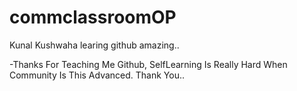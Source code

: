 # commclassroomOP

Kunal Kushwaha learing github amazing..

-Thanks For Teaching Me Github, SelfLearning Is Really Hard When Community Is This Advanced. Thank You..